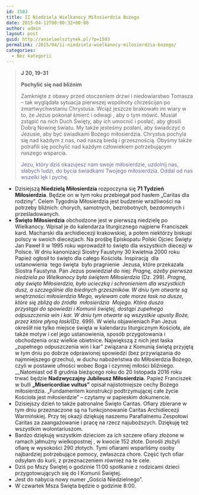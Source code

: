 ```yaml
---
id: 1503
title: II Niedziela Wielkanocy Miłosierdzia Bożego
date: 2015-04-12T00:00:32+00:00
author: admin
layout: post
guid: http://anielaolsztynek.pl/?p=1503
permalink: /2015/04/ii-niedziela-wielkanocy-milosierdzia-bozego/
categories:
  - Bez kategorii
---
```

> **J 20, 19-31**
> 
> **Pochylić się nad bliźnim**
> 
> Zamknięte z obawy przed otoczeniem drzwi i niedowiarstwo Tomasza &#8211; tak wyglądała sytuacja pierwszej wspólnoty chrześcijan po zmartwychwstaniu Chrystusa. Wciąż jeszcze brakowało im wiary w to, że Jezus pokonał śmierć i odwagi , aby o tym mówić. Musiał zstąpić na nich Duch Święty, aby ich umocnić i posłać, aby głosili Dobrą Nowinę światu. My także jesteśmy posłani, aby świadczyć o Jezusie, aby być świadkami Bożego miłosierdzia. Chrystus pochyla się nad każdym z nas, nad naszą biedą i grzesznością. Obyśmy także potrafili się pochylić nad każdym człowiekiem potrzebującym naszego wsparcia.
> 
> <span style="color: #666699;">Jezu, który dziś okazujesz nam swoje miłosierdzie, uzdolnij nas, słabych ludzi, do bycia świadkami Twojego miłosierdzia. Oddal od nas wszelki lęk i pychę.</span>

  * Dzisiejszą **Niedzielą Miłosierdzia** rozpoczyna się **71 Tydzień Miłosierdzia**. Będzie on w tym roku przebiegał pod hasłem &#8222;Caritas dla rodziny&#8221;. Celem Tygodnia Miłosierdzia jest budzenie wrażliwości na potrzeby bliźnich: chorych, samotnych, bezrobotnych, bezdomnych i prześladowanych.
  * **Święto Miłosierdzia** obchodzone jest w pierwszą niedzielę po Wielkanocy. Wpisał je do kalendarza liturgicznego najpierw Franciszek kard. Macharski dla archidiecezji krakowskiej, a potem niektórzy biskupi polscy w swoich diecezjach. Na prośbę Episkopatu Polski Ojciec Święty Jan Paweł II w 1995 roku wprowadził to święto dla wszystkich diecezji w Polsce. W dniu kanonizacji Siostry Faustyny 30 kwietnia 2000 roku Papież ogłosił to święto dla całego Kościoła. Inspiracją  dla ustanowienia  tego święta  było pragnienie  Jezusa, które przekazała Siostra Faustyna. Pan Jezus powiedział do niej: _Pragnę, ażeby pierwsza niedziela po_ _Wielkanocy była świętem Miłosierdzia_ (Dz. 299). _Pragnę, aby święto Miłosierdzia, było ucieczką i schronieniem dla wszystkich dusz, a szczególnie dla biednych grzeszników. W dniu tym otwarte są_ _wnętrzności miłosierdzia Mego, wylewam całe morze łask na dusze, które się zbliżą do źródła  miłosierdzia  Mojego. Która dusza  przystąpi do spowiedzi i Komunii świętej, dostąpi zupełnego odpuszczenia_ _win i kar. W dniu tym otwarte są wszystkie upusty Boże, przez które płyną łaski_(Dz. 699). W wielu objawieniach Pan Jezus określił nie tylko miejsce święta w kalendarzu liturgicznym Kościoła, ale także motyw i cel jego ustanowienia, sposób przygotowania i obchodzenia oraz wielkie obietnice. Największą z nich jest łaska „zupełnego odpuszczenia win i kar” związana z Komunią świętą przyjętą w tym dniu po dobrze odprawionej spowiedzi (bez przywiązania do najmniejszego grzechu), w duchu nabożeństwa do Miłosierdzia Bożego, czyli w postawie ufności wobec Boga i czynnej miłości bliźniego. __Natomiast od 8 grudnia bieżącego roku do 20 listopada 2016 roku trwać będzie **Nadzwyczajny Jubileusz Miłosierdzia.** Papież Franciszek w bulli **„Misericordiae vultus”** opisał najistotniejsze cechy Bożego miłosierdzia. &#8222;Fundamentem konstrukcji podtrzymującej całe życie Kościoła jest miłosierdzie” &#8211; czytamy w papieskim dokumencie.
  * Dzisiejszy dzień to także patronalne Święto Caritas. Ofiary zbierane w tym dniu przeznaczone są na funkcjonowanie Caritas Archidiecezji Warmińskiej. Przy tej okazji dziękuję naszemu Parafialnemu Zespołowi Caritas za zaangażowanie i pracę na rzecz najuboższych. Dziękuję też wszystkim wolontariuszom.
  * Bardzo dziękuję wszystkim dzieciom za ich szczere ofiary złożone w ramach jałmużny wielkopostnej , w kwocie 152 złote. Dorośli złożyli ofiarę w wysokości 290 złotych. Tymi ofiarami wsparliśmy osoby najbardziej potrzebujące pomocy, zwłaszcza chore. Część tych ofiar odsyłam do kurii, z przeznaczeniem również na te cele.
  * Dziś po Mszy Świętej o godzinie 11:00 spotkanie z rodzicami dzieci przygotowujących się do I Komunii Świętej.
  * Jest do nabycia nowy numer &#8222;Gościa Niedzielnego&#8221;.
  * W czwartek Msza Święta będzie o godzinie 8:00.